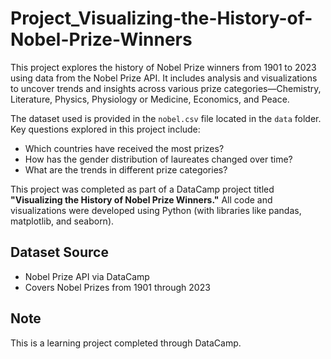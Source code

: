 # Project_Visualizing-the-History-of-Nobel-Prize-Winners

This project explores the history of Nobel Prize winners from 1901 to 2023 using data from the Nobel Prize API. It includes analysis and visualizations to uncover trends and insights across various prize categories—Chemistry, Literature, Physics, Physiology or Medicine, Economics, and Peace.

The dataset used is provided in the `nobel.csv` file located in the `data` folder. Key questions explored in this project include:
- Which countries have received the most prizes?
- How has the gender distribution of laureates changed over time?
- What are the trends in different prize categories?

This project was completed as part of a DataCamp project titled **"Visualizing the History of Nobel Prize Winners."** All code and visualizations were developed using Python (with libraries like pandas, matplotlib, and seaborn).

## Dataset Source
- Nobel Prize API via DataCamp
- Covers Nobel Prizes from 1901 through 2023

## Note
This is a learning project completed through DataCamp.

